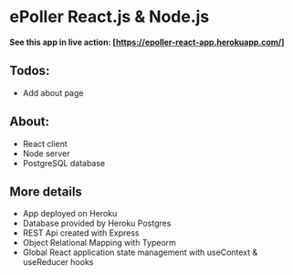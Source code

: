 # ePoller React.js & Node.js

**See this app in live action: [https://epoller-react-app.herokuapp.com/]**

## Todos:

- Add about page

## About:

- React client
- Node server
- PostgreSQL database

## More details
- App deployed on Heroku
- Database provided by Heroku Postgres
- REST Api created with Express
- Object Relational Mapping with Typeorm
- Global React application state management with useContext & useReducer hooks
